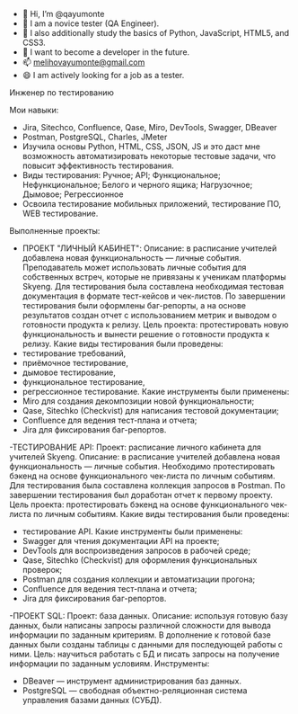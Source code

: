 - 👋 Hi, I’m @qayumonte
- 👀 I am a novice tester (QA Engineer).
- 🌱 I also additionally study the basics of Python, JavaScript, HTML5, and CSS3.
- 💞️ I want to become a developer in the future.
- 📫 melihovayumonte@gmail.com
- 😄 I am actively looking for a job as a tester.

Инженер по тестированию

Мои навыки:
- Jira, Sitechco, Confluence, Qase, Miro, DevTools, Swagger, DBeaver
- Postman, PostgreSQL, Charles, JMeter
- Изучила основы Python, HTML, CSS, JSON, JS и это даст мне возможность автоматизировать некоторые тестовые задачи, что повысит эффективность тестирования.
- Виды тестирования: Ручное; API; Функциональное; Нефункциональное; Белого и черного ящика; Нагрузочное; Дымовое; Регрессионное
- Освоила тестирование мобильных приложений, тестирование ПО, WEB тестирование.

Выполненные проекты:

- ПРОЕКТ "ЛИЧНЫЙ КАБИНЕТ":
Описание: в расписание учителей добавлена новая функциональность — личные события. Преподаватель может использовать личные события для собственных встреч, которые не привязаны к ученикам платформы Skyeng. Для тестирования была составлена необходимая тестовая документация в формате тест-кейсов и чек-листов. По завершении тестирования были оформлены баг-репорты, а на основе результатов создан отчет с использованием метрик и выводом о готовности продукта к релизу.
Цель проекта: протестировать новую функциональность и вынести решение о готовности продукта к релизу.
Какие виды тестирования были проведены:
- тестирование требований,
- приёмочное тестирование,
- дымовое тестирование,
- функциональное тестирование,
- регрессионное тестирование.
Какие инструменты были применены:
- Miro для создания декомпозиции новой функциональности;
- Qase, Sitechko (Checkvist) для написания тестовой документации;
- Confluence для ведения тест-плана и отчета;
- Jira для фиксирования баг-репортов.

-ТЕСТИРОВАНИЕ API:
Проект: расписание личного кабинета для учителей Skyeng.
Описание: в расписание учителей добавлена новая функциональность — личные события. Необходимо протестировать бэкенд на основе функционального чек-листа по личным событиям. Для тестирования была составлена коллекция запросов в Postman. По завершении тестирования был доработан отчет к первому проекту.
Цель проекта: протестировать бэкенд на основе функционального чек-листа по личным событиям.
Какие виды тестирования были проведены:
- тестирование API.
Какие инструменты были применены:
- Swagger для чтения документации API на проекте;
- DevTools для воспроизведения запросов в рабочей среде;
- Qase, Sitechko (Checkvist) для оформления функциональных проверок;
- Postman для создания коллекции и автоматизации прогона;
- Confluence для ведения тест-плана и отчета;
- Jira для фиксирования баг-репортов.

-ПРОЕКТ SQL:
Проект: база данных.
Описание: используя готовую базу данных, были написаны запросы различной сложности для вывода информации по заданным критериям. В дополнение к готовой базе данных были созданы таблицы с данными для последующей работы с ними.
Цель: научиться работать с БД и писать запросы на получение информации по заданным условиям.
Инструменты:
- DBeaver — инструмент администрирования баз данных.
- PostgreSQL — свободная объектно-реляционная система управления базами данных (СУБД).

